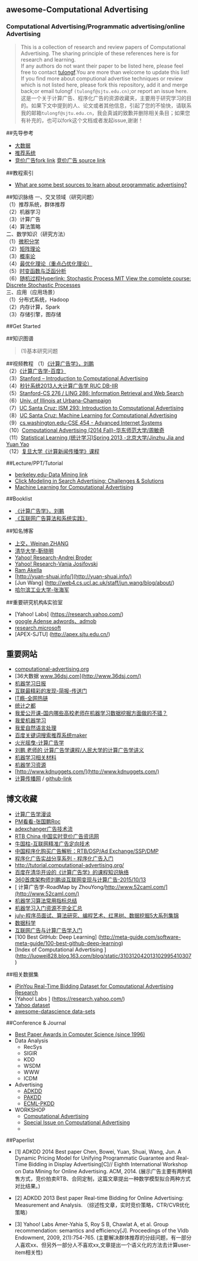 ## awesome-Computational Advertising<br>
### Computational Advertising/Programmatic advertising/online Advertising
> This is a collection of research and review papers of Computational Advertising. The sharing principle of these references here is for research and learning.<br>
If any authors do not want their paper to be listed here, please feel free to contact [tulongf](https://github.com/Tulongf/).You are more than welcome to update this list! If you find more about computional advertise techniques or review which is not listed here, please fork this repository, add it and merge back;or email tulongf `(tulongf@sjtu.edu.cn)`;or report an issue here.<br> 
>这是一个关于计算广告、程序化广告的资源收藏夹，主要用于研究学习的目的。如果下文中提到的人、论文或者其他信息，引起了您的不愉快，请联系我的邮箱`tulongf@sjtu.edu.cn`，我会真诚的致歉并删除相关条目；如果您有补充的，也可以fork这个文档或者发起issue,谢谢！<br> 

##先导参考
 * [大数据](https://github.com/Tulongf/Big_Data_Resources)<br> 
 * [推荐系统](https://github.com/Tulongf/Ad-Rec/)<br>
 * [竞价广告fork link](https://github.com/Tulongf/rtb-papers) [竞价广告 source link](https://github.com/wnzhang/rtb-papers)<br>

##教程索引
 * [What are some best sources to learn about programmatic advertising?](https://www.quora.com/What-are-some-best-sources-to-learn-about-programmatic-advertising)<br> 

 
##知识脉络
一、交叉领域（研究问题）<br>
（1）推荐系统，群体推荐<br>
（2）机器学习<br>
（3）计算广告<br>
（4）算法策略<br>
二、数学知识（研究方法）<br>
（1）[微积分学](http://v.163.com/special/sp/singlevariablecalculus.html)<br>
（2）[矩阵理论](http://open.163.com/special/opencourse/daishu.html)<br>
（3）[概率论](http://open.163.com/special/Khan/probability.html)<br>
（4）[最优化理论（重点凸优化理论）](http://stanford.edu/~boyd/cvxbook/)<br>
（5）[时变函数与泛函分析 ](http://open.163.com/special/opencourse/fanhanfenxi.html)<br>
（6）[随机过程Hyperlink: Stochastic Process MIT View the complete course: Discrete Stochastic Processes](#)<br>
三、应用（应用场景）<br>
（1）分布式系统，Hadoop<br>
（2）内存计算，Spark<br>
（3）存储引擎，图存储<br>

##Get Started


##知识图谱
> (1)基本研究问题


##视频教程
（1）[《计算广告学》，刘鹏](http://study.163.com/course/introduction.htm?courseId=321007#/courseDetail)<br>
（2）[《计算广告学-百度》](http://www.chuanke.com/1905702-106933.html)<br>
（3）[Stanford – Introduction to Computational Advertising](http://web.stanford.edu/class/msande239/)<br>
（4）[秒针系统2013人大计算广告学 RUC DB-IIR](http://iir.ruc.edu.cn/courses/ca2013.jsp)<br>
（5）[Stanford-CS 276 / LING 286: Information Retrieval and Web Search](http://web.stanford.edu/class/cs276/)<br>
（6）[Univ. of Illinois at Urbana-Champaign](http://catalog.illinois.edu/courses-of-instruction/adv/)<br>
（7）[UC Santa Cruz: ISM 293: Introduction to Computational Advertising](https://classes.soe.ucsc.edu/ism293/Spring09/)<br>
（8）[UC Santa Cruz: Machine Learning for Computational Advertising](http://alex.smola.org/teaching/ucsc2009/)<br>
（9）[cs.washington.edu-CSE 454 - Advanced Internet Systems](https://courses.cs.washington.edu/courses/cse454/13wi/)<br>
（10）[Computational Advertising (2014 Fall)-华东师范大学/周敏奇](http://dase.ecnu.edu.cn/mqzhou/Teaching.html)<br>
（11）[Statistical Learning (统计学习)Spring 2013 -北京大学/Jinzhu Jia and Yuan Yao](http://www.math.pku.edu.cn/teachers/yaoy/2013.spring/)<br>
（12）[复旦大学《计算新闻传播学》课程](https://github.com/computational-class/cjc2016)<br>

##Lecture/PPT/Tutorial
 * [berkeley.edu-Data Mining link](http://people.eecs.berkeley.edu/~jfc/DataMining/SP13/lecs/)<br>
 * [Click Modeling in Search Advertising: Challenges & Solutions](https://www.microsoft.com/en-us/research/wp-content/uploads/2016/08/JC_Mao_mload2010.pdf)<br>
 * [Machine Learning for Computational Advertising](http://bigeye.au.tsinghua.edu.cn/MLA12/program_files/MLA2012_%E5%88%98%E9%93%81%E5%B2%A9.pdf)

##Booklist
 * [《计算广告学》，刘鹏](https://book.douban.com/subject/26596778/)
 * [《互联网广告算法和系统实践》](#)

##知名博客
 * [上交，Weinan ZHANG](http://wnzhang.net/)
 * [清华大学-靳晓明](http://www.tsinghua.edu.cn/publish/soft/3641/2010/20101214205115366908394/20101214205115366908394_.html)
 * [Yahoo! Research-Andrei Broder](#)
 * [Yahoo! Research-Vanja Josifovski](#)
 * [Ram Akella ](https://akella.soe.ucsc.edu/home)
 * [http://yuan-shuai.info/](http://yuan-shuai.info/)
 * [Jun Wang] (http://web4.cs.ucl.ac.uk/staff/jun.wang/blog/about/)
 * [哈尔滨工业大学-张海军](http://cs.hitsz.edu.cn/teachers/t1/1331623617.html)

##重要研究机构&实验室
* [Yahoo! Labs] (https://research.yahoo.com/)
* [google Adense adwords、admob](https://adsense.googleblog.com/ )
* [research.microsoft](https://www.microsoft.com/en-us/research/search/?q=computational+advertising&content-type=groups&sort_by=most-relevant)
* [APEX-SJTU] (http://apex.sjtu.edu.cn/)

## 重要网站
 * [computational-advertising.org](http://tutorial.computational-advertising.org/)
 * [36大数据 www.36dsj.com](http://www.36dsj.com/)
 * [机器学习日报](http://ml.memect.com/)
 * [互联最精彩的发现-简报-传送门](http://memect.com/)
 * [IT瘾-全网热链](http://itindex.net/relian/)
 * [ 统计之都](http://cos.name/)
 * [我爱公开课-国内哪些高校老师在机器学习数据挖掘方面做的不错？](http://52opencourse.com/186642/%E5%9B%BD%E5%86%85%E5%93%AA%E4%BA%9B%E9%AB%98%E6%A0%A1%E8%80%81%E5%B8%88%E5%9C%A8%E6%9C%BA%E5%99%A8%E5%AD%A6%E4%B9%A0%E6%95%B0%E6%8D%AE%E6%8C%96%E6%8E%98%E6%96%B9%E9%9D%A2%E5%81%9A%E7%9A%84%E4%B8%8D%E9%94%99%EF%BC%9F)
 * [我爱机器学习](https://www.52ml.net)
 * [我爱自然语言处理](http://www.52nlp.cn/)
 * [百度关键词搜索推荐系统maker](http://semocean.com/)
 * [火光摇曳-计算广告学](http://www.flickering.cn/category/ads/)
 * [刘鹏 老师的 计算广告学课程/人民大学的计算广告学讲义](http://dirtysalt.info/computational-advertising.html)
 * [机器学习相关材料](http://zhangshengshan.github.io/2016/07/13/%E6%9C%BA%E5%99%A8%E5%AD%A6%E4%B9%A0%E7%9B%B8%E5%85%B3%E6%9D%90%E6%96%99/)
 * [机器学习资源](http://qianjiye.de/2014/11/machine-learning-resources)
 * [http://www.kdnuggets.com/](http://www.kdnuggets.com/)
 * [计算传播网](http://computational-communication.com/) / [github-link](https://github.com/computational-class)
 
## 博文收藏
 * [计算广告学漫谈](http://www.lai18.com/content/1827493.html)
 * [PM看看-张国鹏Roc](http://www.pmkankan.com/html/category/ad)
 * [adexchanger广告技术流](http://www.adexchanger.cn/)
 * [RTB China 中国实时竞价广告资讯网](http://www.rtbchina.com/)
 * [牛国柱-互联网精准广告定向技术](http://www.iamniu.com/2012/05/26/summary-internet-precise-ad-targeting-technology/?hmsr=top%20main%20content&hmmd=&hmpl=&hmkw=&hmci=)
 * [中国程序化购买广告解析：RTB/DSP/Ad Exchange/SSP/DMP](http://www.36dsj.com/archives/33705)
 * [程序化广告实战分享系列 - 程序化广告入门](https://zhuanlan.zhihu.com/p/22320816)
 * [http://tutorial.computational-advertising.org/ ](http://tutorial.computational-advertising.org/)
 * [百度在清华开设的《计算广告学》的课程知识脉络](http://yangxiaolei.me/2015/04/16/%E8%AE%A1%E7%AE%97%E5%B9%BF%E5%91%8A%E5%AD%A6/)
 * [360首席架构师刘鹏谈互联网变现与计算广告-2015/10/13](http://www.meihua.info/a/64853)
 * [ 计算广告学-RoadMap by ZhouYong/http://www.52caml.com/](http://www.52caml.com/)
 * [机器学习算法常用指标总结](http://www.cnblogs.com/maybe2030/p/5375175.html)
 * [机器学习入门资源不完全汇总](http://ml.memect.com/article/machine-learning-guide.html#%E8%AF%BE%E7%A8%8B%E8%B5%84%E6%BA%90)
 * [july-程序员面试、算法研究、编程艺术、红黑树、数据挖掘5大系列集锦](http://blog.csdn.net/v_july_v/article/details/6543438)
 * [数据科学](http://www.cnblogs.com/vamei/p/3178534.html)
 * [互联网广告与计算广告学入门](http://www.myttnn.com/ad/internet-advertisement/)
 * [100 Best GitHub: Deep Learning] (http://meta-guide.com/software-meta-guide/100-best-github-deep-learning)
 * [Index of Computational Advertising ] (http://luowei828.blog.163.com/blog/static/310312042013102995410307)

 
##相关数据集
* [iPinYou Real-Time Bidding Dataset for Computational Advertising Research](http://data.computational-advertising.org/)
* [Yahoo! Labs ] (https://research.yahoo.com/)
* [Yahoo dataset](ebscope.sandbox.yahoo.com/catalog.php?datatype=l)
* [awesome-datascience data-sets](https://github.com/okulbilisim/awesome-datascience#data-sets)

##Conference & Journal
* [Best Paper Awards in Computer Science (since 1996)](http://jeffhuang.com/best_paper_awards.html)
* Data Analysis
  * RecSys
  * SIGIR
  * KDD
  * WSDM
  * WWW
  * ICDM
* Advertising
  * [ADKDD](http://www.adkdd.com/)
  * [PAKDD](http://www.adkdd.com/)
  * [ECML-PKDD](http://www.adkdd.com/)
* WORKSHOP
  * [Computational Advertising](https://www.samsi.info/programs-and-activities/other-workshops-and-post-doc-seminars/computational-advertising-august-6-17-2012/)
  * [Special Issue on Computational Advertising](https://www.computer.org/web/computingnow/iscfp1)
  * 

##Paperlist
 * [1] ADKDD 2014 Best paper
Chen, Bowei, Yuan, Shuai, Wang, Jun. A Dynamic Pricing Model for Unifying Programmatic Guarantee and Real-Time Bidding in Display Advertising[C]// Eighth International Workshop on Data Mining for Online Advertising. ACM, 2014.
(展示广告主要有两种销售方式，竞价拍卖RTB、合同定制，这篇文章提出一种数学模型拟合两种方式对比结果。)

 * [2] ADKDD 2013 Best paper
Real-time Bidding for Online Advertising: Measurement and Analysis. 
（综述性文章，实时竞价策略，CTR/CVR优化策略）

 * [3] Yahoo! Labs
Amer-Yahia S, Roy S B, Chawlat A, et al. Group recommendation: semantics and efficiency[J]. Proceedings of the Vldb Endowment, 2009, 2(1):754-765.
(主要解决群体推荐的分歧问题，有一部分人喜欢xx、但另外一部分人不喜欢xx,文章提出一个语义化的方法去计算user-item相关性)


